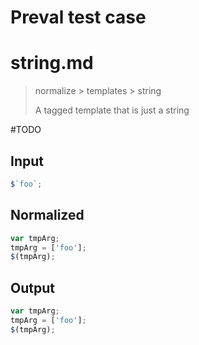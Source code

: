 # Preval test case

# string.md

> normalize > templates > string
>
> A tagged template that is just a string

#TODO

## Input

`````js filename=intro
$`foo`;
`````

## Normalized

`````js filename=intro
var tmpArg;
tmpArg = ['foo'];
$(tmpArg);
`````

## Output

`````js filename=intro
var tmpArg;
tmpArg = ['foo'];
$(tmpArg);
`````
